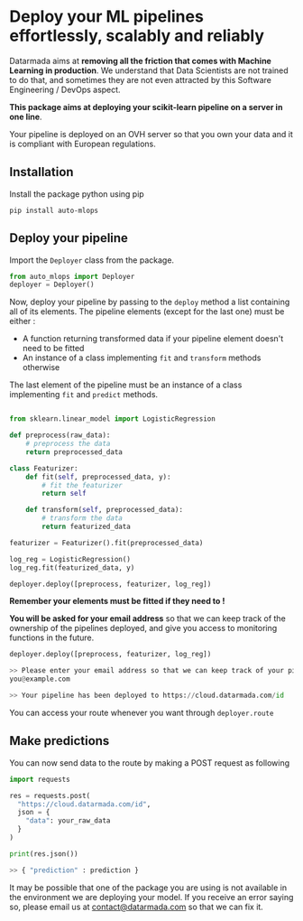 # Deploy your ML pipelines effortlessly, scalably and reliably

Datarmada aims at **removing all the friction that comes with Machine Learning in production**.
We understand that Data Scientists are not trained to do that, and sometimes they are
not even attracted by this Software Engineering / DevOps aspect.

**This package aims at deploying your scikit-learn pipeline on a server in one line**.

Your pipeline is deployed on an OVH server so that you own your data and it is compliant with European regulations.

## Installation
Install the package python using pip
```
pip install auto-mlops
```

## Deploy your pipeline

Import the ```Deployer``` class from the package.

```python
from auto_mlops import Deployer
deployer = Deployer()
```

Now, deploy your pipeline by passing to the ```deploy``` method a list containing all of its elements.
The pipeline elements (except for the last one) must be either :
- A function returning transformed data if your pipeline element doesn't need to be fitted
- An instance of a class implementing ```fit``` and ```transform``` methods otherwise

The last element of the pipeline must be an instance of a class implementing ```fit``` and ```predict``` methods.
```python

from sklearn.linear_model import LogisticRegression

def preprocess(raw_data):
    # preprocess the data
    return preprocessed_data

class Featurizer:
    def fit(self, preprocessed_data, y):
        # fit the featurizer
        return self

    def transform(self, preprocessed_data):
        # transform the data
        return featurized_data

featurizer = Featurizer().fit(preprocessed_data)

log_reg = LogisticRegression()
log_reg.fit(featurized_data, y)

deployer.deploy([preprocess, featurizer, log_reg])

```
**Remember your elements must be fitted if they need to !**

**You will be asked for your email address** so that we can keep track of the ownership of the pipelines deployed, and give you
access to monitoring functions in the future.

```python
deployer.deploy([preprocess, featurizer, log_reg])

>> Please enter your email address so that we can keep track of your pipelines:
you@example.com

>> Your pipeline has been deployed to https://cloud.datarmada.com/id
```

You can access your route whenever you want through ```deployer.route```
## Make predictions

You can now send data to the route by making a POST request as following
```python
import requests

res = requests.post(
  "https://cloud.datarmada.com/id",
  json = {
    "data": your_raw_data
  }
)

print(res.json())

>> { "prediction" : prediction }
```

It may be possible that one of the package you are using is not available in the environment we are deploying your model. 
If you receive an error saying so, please email us at contact@datarmada.com so that we can fix it.
